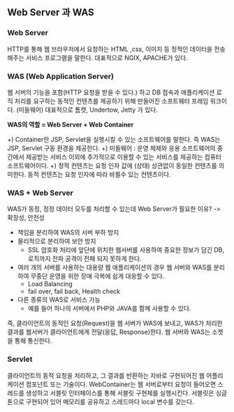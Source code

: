## Web Server 과 WAS

### Web Server
HTTP를 통해 웹 브라우저에서 요청하는 HTML ,css, 이미지 등 정적인 데이터을 전송해주는 서비스 프로그램을 말한다. 대표적으로 NGIX, APACHE가 있다.

### WAS (Web Application Server)
웹 서버의 기능을 포함(HTTP 요청을 받을 수 있다.) 하고 DB 접속과 애플리케이션 로직 처리를 요구하는 동적인 컨텐츠를 제공하기 위해 만들어진 소프트웨터 프레임 워크이다. (미들웨어)
대표적으로 톰캣, Undertow, Jetty 가 있다.

**WAS의 역할 = Web Server + Web Container**

+) Container란 JSP, Servlet을 실행시킬 수 있는 소프트웨어를 말한다. 즉 WAS는 JSP, Servlet 구동 환경을 제공한다.
+) 미들웨어 : 운영 체제와 응용 소프트웨어의 중간에서 제공받는 서비스 이외에 추가적으로 이용할 수 있는 서비스를 제공하는 컴퓨터 소프트웨어이다.
+) 정적 컨텐츠는 요청 인자 값에 (상태) 상관없이 동일한 컨텐츠를 의미한다. 동적 컨텐츠는 요청 인자에 따라 바뀔수 있는 컨텐츠이다.

### WAS + Web Server
WAS가 동정, 정정 데이터 모두를 처리할 수 있는데 Web Server가 필요한 이유? -> 확장성, 안전성

- 책임을 분리하여 WAS의 서버 부하 방지
- 물리적으로 분리하여 보안 방지
  - SSL 암호화 처리에 앞단에 위치한 웹서버를 사용하여 중요한 정보가 담긴 DB, 로직까지 전파 공격이 전패 되지 못하게 한다.
- 여러 개의 서버를 사용하는 대용량 웹 애플리케이션의 경우 웹 서버와 WAS를 분리하여 무중단 운영을 위한 장애 극복에 쉽게 대응할 수 있다.
  - Load Balancing
  - fail over, fail back, Health check
- 다른 종류의 WAS로 서비스 가능
  - 예를 들어 하나의 서버에서 PHP와 JAVA를 함께 사용할 수 있다.

즉, 클라이언트의 동적인 요청(Request)을 웹 서버가 WAS에 보내고, WAS가 처리한 결과를 웹서버가 클라이언트에게 전달(응답, Response)한다. 웹 서버와 WAS는 소켓을 통해 통신한다.

### Servlet
클라이언트의 동적 요청을 처리하고, 그 결과를 반환하는 자바로 구현되어진 웹 어플리케이션 컴포넌트 또는 기술이다.
WebContainer는 웹 서버로부터 요청이 들어오면 스레드를 생성하고 서블릿 인터페이스를 통해 서블릿 구현체를 실행시킨다.  서블릿은 싱글톤으로 구현되어 있어 메모리를 공유하고 스레드마다 local 변수를 갖는다.
